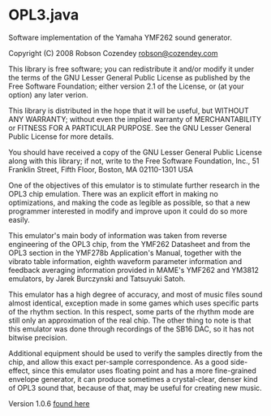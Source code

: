 # OPL3.java

Software implementation of the Yamaha YMF262 sound generator.

Copyright (C) 2008 Robson Cozendey <robson@cozendey.com>

This library is free software; you can redistribute it and/or modify it under the terms of the GNU Lesser General Public License as published by the Free Software Foundation; either version 2.1 of the License, or (at your option) any later verion.

This library is distributed in the hope that it will be useful, but WITHOUT ANY WARRANTY; without even the implied warranty of MERCHANTABILITY or FITNESS FOR A PARTICULAR PURPOSE.  See the GNU Lesser General Public License for more details.

You should have received a copy of the GNU Lesser General Public License along with this library; if not, write to the Free Software Foundation, Inc., 51 Franklin Street, Fifth Floor, Boston, MA  02110-1301  USA

One of the objectives of this emulator is to stimulate further research in the OPL3 chip emulation. There was an explicit effort in making no optimizations, and making the code as legible as possible, so that a new programmer interested in modify and improve upon it could do so more easily. 

This emulator's main body of information was taken from reverse engineering of the OPL3 chip, from the YMF262 Datasheet and from the OPL3 section in the YMF278b Application's Manual, together with the vibrato table information, eighth waveform parameter information and feedback averaging information provided in MAME's YMF262 and YM3812 emulators, by Jarek Burczynski and Tatsuyuki Satoh.

This emulator has a high degree of accuracy, and most of music files sound almost identical, exception made in some games which uses specific parts of the rhythm section. In this respect, some parts of the rhythm mode are still only an approximation of the real chip. The other thing to note is that this emulator was done through recordings of the SB16 DAC, so it has not bitwise precision.

Additional equipment should be used to verify the samples directly from the chip, and allow this exact per-sample correspondence. As a good side-effect, since this emulator uses floating point and has a more fine-grained envelope generator, it can produce sometimes a crystal-clear, denser kind of OPL3 sound that, because of that, may be useful for creating new music.

Version 1.0.6 [found here](http://opl3.cozendey.com/)